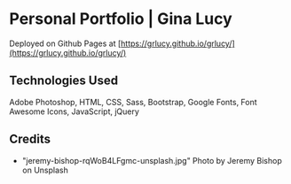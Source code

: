 # Personal Portfolio | Gina Lucy

Deployed on Github Pages at [https://grlucy.github.io/grlucy/](https://grlucy.github.io/grlucy/)

## Technologies Used

Adobe Photoshop, HTML, CSS, Sass, Bootstrap, Google Fonts, Font Awesome Icons, JavaScript, jQuery

## Credits

- "jeremy-bishop-rqWoB4LFgmc-unsplash.jpg" Photo by Jeremy Bishop on Unsplash
